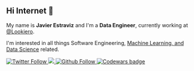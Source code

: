 ## Hi Internet 🖖

My name is **Javier Estraviz** and I'm a **Data Engineer**, currently working at [@Lookiero](https://lookiero.com/). 

I'm interested in all things Software Engineering, [Machine Learning, and Data Science](https://github.com/estraviz/data-science-roadmap) related.

<div>
  <a class="header-badge" target="_blank" href="https://twitter.com/estraviz">
      <img alt="Twitter Follow" src="https://img.shields.io/twitter/follow/estraviz?style=social">
  </a>
  <a class="header-badge" target="_blank" href="https://www.linkedin.com/in/javierestraviz/">
      <img src="https://img.shields.io/badge/style--5eba00.svg?label=LinkedIn&logo=linkedin&style=social">
  </a>
  <a class="header-badge" target="_blank" href="https://github.com/estraviz">
      <img alt="Github Follow" src="https://img.shields.io/github/followers/estraviz?label=follow&style=social">
  </a>
  <a class="header-badge" target="_blank" href="https://www.codewars.com/users/estraviz">
      <img alt="Codewars badge" src="https://www.codewars.com/users/estraviz/badges/micro">
  </a>
</div>
